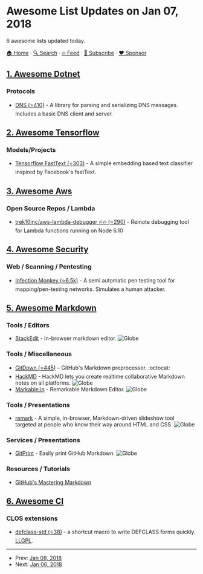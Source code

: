 # Awesome List Updates on Jan 07, 2018

6 awesome lists updated today.

[🏠 Home](/README.md) · [🔍 Search](https://www.trackawesomelist.com/search/) · [🔥 Feed](https://www.trackawesomelist.com/rss.xml) · [📮 Subscribe](https://trackawesomelist.us17.list-manage.com/subscribe?u=d2f0117aa829c83a63ec63c2f&id=36a103854c) · [❤️  Sponsor](https://github.com/sponsors/theowenyoung)



## [1. Awesome Dotnet](/content/quozd/awesome-dotnet/README.md)

### Protocols

*   [DNS (⭐410)](https://github.com/kapetan/dns) - A library for parsing and serializing DNS messages. Includes a basic DNS client and server.

## [2. Awesome Tensorflow](/content/jtoy/awesome-tensorflow/README.md)

### Models/Projects

*   [Tensorflow FastText (⭐303)](https://github.com/apcode/tensorflow_fasttext) - A simple embedding based text classifier inspired by Facebook's fastText.

## [3. Awesome Aws](/content/donnemartin/awesome-aws/README.md)

### Open Source Repos / Lambda

*   [trek10inc/aws-lambda-debugger :fire::fire: (⭐290)](https://github.com/trek10inc/aws-lambda-debugger) - Remote debugging tool for Lambda functions running on Node 6.10

## [4. Awesome Security](/content/sbilly/awesome-security/README.md)

### Web / Scanning / Pentesting

*   [Infection Monkey (⭐6.5k)](https://github.com/guardicore/monkey) - A semi automatic pen testing tool for mapping/pen-testing networks. Simulates a human attacker.

## [5. Awesome Markdown](/content/BubuAnabelas/awesome-markdown/README.md)

### Tools / Editors

*   [StackEdit](https://stackedit.io/) - In-browser markdown editor. ![Globe](https://img.icons8.com/color/24/globe.png "Globe")

### Tools / Miscellaneous

*   [GitDown (⭐445)](https://github.com/gajus/gitdown) – GitHub's Markdown preprocessor. :octocat:
*   [HackMD](https://hackmd.io) - HackMD lets you create realtime collaborative Markdown notes on all platforms. ![Globe](https://img.icons8.com/color/24/globe.png "Globe")
*   [Markable.in](https://markable.in/) - Remarkable Markdown Editor. ![Globe](https://img.icons8.com/color/24/globe.png "Globe")

### Tools / Presentations

*   [remark](https://remarkjs.com) - A simple, in-browser, Markdown-driven slideshow tool targeted at people who know their way around HTML and CSS. ![Globe](https://img.icons8.com/color/24/globe.png "Globe")

### Services / Presentations

*   [GitPrint](https://gitprint.com/) - Easily print GitHub Markdown. ![Globe](https://img.icons8.com/color/24/globe.png "Globe")

### Resources / Tutorials

*   [GitHub's Mastering Markdown](https://guides.github.com/features/mastering-markdown/)

## [6. Awesome Cl](/content/CodyReichert/awesome-cl/README.md)

### CLOS extensions

*   [defclass-std (⭐38)](https://github.com/EuAndreh/defclass-std) - a shortcut macro to write DEFCLASS forms quickly. [LLGPL](http://opensource.franz.com/preamble.html).

---

- Prev: [Jan 08, 2018](/content/2018/01/08/README.md)
- Next: [Jan 06, 2018](/content/2018/01/06/README.md)